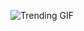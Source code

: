 ![Trending GIF](https://media2.giphy.com/media/v1.Y2lkPThiYjIxNzcyd2ZobDZoajVsam1oMjN3M3RpOWx4OG1yczBsaHVrcTFpdDUyZm01eiZlcD12MV9naWZzX3NlYXJjaCZjdD1n/bGgsc5mWoryfgKBx1u/giphy.gif)
